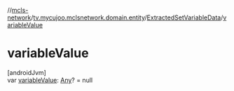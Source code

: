 //[mcls-network](../../../index.md)/[tv.mycujoo.mclsnetwork.domain.entity](../index.md)/[ExtractedSetVariableData](index.md)/[variableValue](variable-value.md)

# variableValue

[androidJvm]\
var [variableValue](variable-value.md): [Any](https://kotlinlang.org/api/latest/jvm/stdlib/kotlin/-any/index.html)? = null
